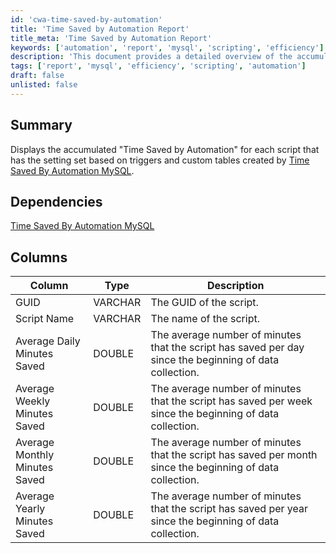 ```yaml
---
id: 'cwa-time-saved-by-automation'
title: 'Time Saved by Automation Report'
title_meta: 'Time Saved by Automation Report'
keywords: ['automation', 'report', 'mysql', 'scripting', 'efficiency']
description: 'This document provides a detailed overview of the accumulated "Time Saved by Automation" for scripts configured with specific triggers and custom tables. It includes dependencies, a breakdown of relevant columns, and how to interpret the data for improved efficiency and performance in automation tasks.'
tags: ['report', 'mysql', 'efficiency', 'scripting', 'automation']
draft: false
unlisted: false
---
```

## Summary

Displays the accumulated "Time Saved by Automation" for each script that has the setting set based on triggers and custom tables created by [Time Saved By Automation MySQL](https://proval.itglue.com/DOC-5078775-7142807).

## Dependencies

[Time Saved By Automation MySQL](https://proval.itglue.com/DOC-5078775-7142807)

## Columns

| Column                          | Type    | Description                                                                                           |
|---------------------------------|---------|-------------------------------------------------------------------------------------------------------|
| GUID                            | VARCHAR | The GUID of the script.                                                                               |
| Script Name                    | VARCHAR | The name of the script.                                                                                |
| Average Daily Minutes Saved     | DOUBLE  | The average number of minutes that the script has saved per day since the beginning of data collection. |
| Average Weekly Minutes Saved     | DOUBLE  | The average number of minutes that the script has saved per week since the beginning of data collection. |
| Average Monthly Minutes Saved     | DOUBLE  | The average number of minutes that the script has saved per month since the beginning of data collection. |
| Average Yearly Minutes Saved      | DOUBLE  | The average number of minutes that the script has saved per year since the beginning of data collection. |

